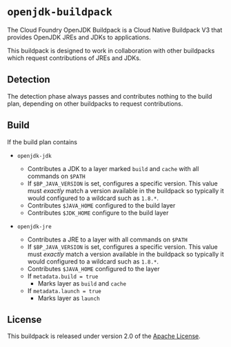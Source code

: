 # `openjdk-buildpack`
The Cloud Foundry OpenJDK Buildpack is a Cloud Native Buildpack V3 that provides OpenJDK JREs and JDKs to applications.

This buildpack is designed to work in collaboration with other buildpacks which request contributions of JREs and JDKs.

## Detection
The detection phase always passes and contributes nothing to the build plan, depending on other buildpacks to request
contributions.

## Build
If the build plan contains

* `openjdk-jdk`
  * Contributes a JDK to a layer marked `build` and `cache` with all commands on `$PATH`
  * If `$BP_JAVA_VERSION` is set, configures a specific version.  This value must _exactly_ match a version available in
    the buildpack so typically it would configured to a wildcard such as `1.8.*`.
  * Contributes `$JAVA_HOME` configured to the build layer
  * Contributes `$JDK_HOME` configure to the build layer

* `openjdk-jre`
  * Contributes a JRE to a layer with all commands on `$PATH`
  * If `$BP_JAVA_VERSION` is set, configures a specific version.  This value must _exactly_ match a version available in
    the buildpack so typically it would configured to a wildcard such as `1.8.*`.
  * Contributes `$JAVA_HOME` configured to the layer
  * If `metadata.build = true`
    * Marks layer as `build` and `cache`
  * If `metadata.launch = true`
    * Marks layer as `launch`

## License
This buildpack is released under version 2.0 of the [Apache License][a].

[a]: http://www.apache.org/licenses/LICENSE-2.0
